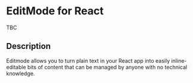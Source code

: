 # EditMode for React

TBC

## Description
Editmode allows you to turn plain text in your React app into easily inline-editable bits of content that can be managed by anyone with no technical knowledge.

